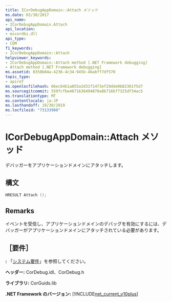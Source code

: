 ```yaml
---
title: ICorDebugAppDomain::Attach メソッド
ms.date: 03/30/2017
api_name:
- ICorDebugAppDomain.Attach
api_location:
- mscordbi.dll
api_type:
- COM
f1_keywords:
- ICorDebugAppDomain::Attach
helpviewer_keywords:
- ICorDebugAppDomain::Attach method [.NET Framework debugging]
- Attach method [.NET Framework debugging]
ms.assetid: 0358b84a-4236-4c34-945b-4babff7df570
topic_type:
- apiref
ms.openlocfilehash: 66ec64b1a855a3d31f14f3ef29dde0b82361f5d7
ms.sourcegitcommit: 559fcfbe4871636494870a8b716bf7325df34ac5
ms.translationtype: MT
ms.contentlocale: ja-JP
ms.lasthandoff: 10/30/2019
ms.locfileid: "73133980"
---
```

# <a name="icordebugappdomainattach-method"></a>ICorDebugAppDomain::Attach メソッド
デバッガーをアプリケーションドメインにアタッチします。  
  
## <a name="syntax"></a>構文  
  
```cpp  
HRESULT Attach ();  
```  
  
## <a name="remarks"></a>Remarks  
 イベントを受信し、アプリケーションドメインのデバッグを有効にするには、デバッガーがアプリケーションドメインにアタッチされている必要があります。  
  
## <a name="requirements"></a>［要件］  
 **:** 「[システム要件](../../../../docs/framework/get-started/system-requirements.md)」を参照してください。  
  
 **ヘッダー:** CorDebug.idl、CorDebug.h  
  
 **ライブラリ:** CorGuids.lib  
  
 **.NET Framework のバージョン:** [!INCLUDE[net_current_v10plus](../../../../includes/net-current-v10plus-md.md)]
